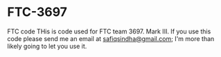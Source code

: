 FTC-3697
========

FTC code
THis is code used for FTC team 3697. Mark III. If you use this code please send me an email at safiqsindha@gmail.com;
I'm more than likely going to let you use it. 
